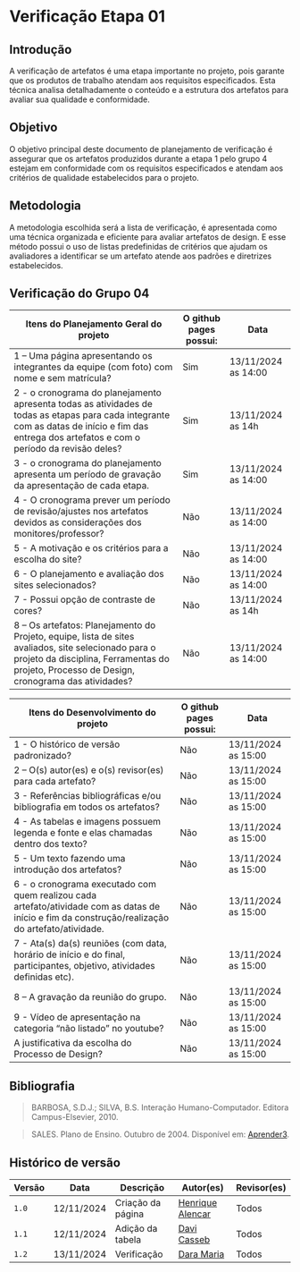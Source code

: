 # Verificação Etapa 01

## Introdução
A verificação de artefatos é uma etapa importante no projeto, pois garante que os produtos de trabalho atendam aos requisitos especificados. Esta técnica analisa detalhadamente o conteúdo e a estrutura dos artefatos para avaliar sua qualidade e conformidade.

## Objetivo
O objetivo principal deste documento de planejamento de verificação é assegurar que os artefatos produzidos durante a etapa 1 pelo grupo 4 estejam em conformidade com os requisitos especificados e atendam aos critérios de qualidade estabelecidos para o projeto. 

## Metodologia 
A metodologia escolhida será a lista de verificação, é apresentada como uma técnica organizada e eficiente para avaliar artefatos de design. E esse método possui o uso de listas predefinidas de critérios que ajudam os avaliadores a identificar se um artefato atende aos padrões e diretrizes estabelecidos. 

## Verificação do Grupo 04

<center>

| Itens do Planejamento Geral do projeto | O github pages possui: | Data |
| ------------- | ------------- | ------------- |
| 1 – Uma página apresentando os integrantes da equipe (com foto) com nome e sem matrícula?  | Sim  | 13/11/2024 as 14:00 |
| 2 - o cronograma do planejamento apresenta todas as atividades de todas as etapas para cada integrante com as datas de início e fim das entrega dos artefatos e com o período da revisão deles? | Sim | 13/11/2024 as 14h |
| 3 - o cronograma do planejamento apresenta um período de gravação da apresentação de cada etapa.  | Sim  | 13/11/2024 as 14:00 |
| 4 - O cronograma prever um período de revisão/ajustes nos artefatos devidos as considerações dos monitores/professor?  | Não  | 13/11/2024 as 14:00 |
| 5 - A motivação e os critérios para a escolha do site?  | Não  | 13/11/2024 as 14:00 |
| 6 - O planejamento e avaliação dos sites selecionados? | Não  | 13/11/2024 as 14:00 |
| 7 - Possui opção de contraste de cores?  | Não  | 13/11/2024 as 14h | 13/11/2024 as 14:00 |
| 8 – Os artefatos: Planejamento do Projeto, equipe, lista de sites avaliados, site selecionado para o projeto da disciplina, Ferramentas do projeto, Processo de Design, cronograma das atividades? | Não  | 13/11/2024 as 14:00 |

| Itens do Desenvolvimento do projeto | O github pages possui: | Data |
| ------------- | ------------- | ------------- |
| 1 - O histórico de versão padronizado? | Não | 13/11/2024 as 15:00 |
| 2 – O(s) autor(es) e o(s) revisor(es) para cada artefato? | Não  | 13/11/2024 as 15:00 |
| 3 - Referências bibliográficas e/ou bibliografia em todos os artefatos? | Não | 13/11/2024 as 15:00 |
| 4 - As tabelas e imagens possuem legenda e fonte e elas chamadas dentro dos texto?  | Não  | 13/11/2024 as 15:00 |
| 5 - Um texto fazendo uma introdução dos artefatos?  | Não  | 13/11/2024 as 15:00 |
| 6 - o cronograma executado com quem realizou cada artefato/atividade com as datas de início e fim da construção/realização do artefato/atividade.  | Não  | 13/11/2024 as 15:00 |
| 7 - Ata(s) da(s) reuniões (com data, horário de início e do final, participantes, objetivo, atividades definidas etc).  | Não  | 13/11/2024 as 15:00 |
| 8 – A gravação da reunião do grupo.  | Não  | 13/11/2024 as 15:00 |
| 9 - Vídeo de apresentação na categoria “não listado” no youtube?  | Não | 13/11/2024 as 15:00 |
| A justificativa da escolha do Processo de Design?  | Não  | 13/11/2024 as 15:00 |

</center>

## Bibliografia
> BARBOSA, S.D.J.; SILVA, B.S. Interação Humano-Computador. Editora Campus-Elsevier, 2010.

> SALES. Plano de Ensino. Outubro de 2004. Disponível em: <a href="hhttps://aprender3.unb.br/pluginfile.php/2972625/mod_resource/content/56/Plano_de_Ensino%20FIHC%20022024%20Turma%2001%20v1.pdf" target="_blank">Aprender3</a>.

## Histórico de versão

| Versão | Data       | Descrição                                | Autor(es)                                                                                       | Revisor(es)                                                                                                                                    |
| ------ | ---------- | ---------------------------------------- | ----------------------------------------------------------------------------------------------- | ---------------------------------------------------------------------------------------------------------------------------------------------- |
| `1.0`  | 12/11/2024 | Criação da página                     | [Henrique Alencar](https://github.com/henryqma) | Todos |
| `1.1`  | 12/11/2024 | Adição da tabela                      | [Davi Casseb](https://github.com/dcasseb) | Todos |
| `1.2`  | 13/11/2024 | Verificação                     | [Dara Maria](https://github.com/dcasseb) | Todos |
